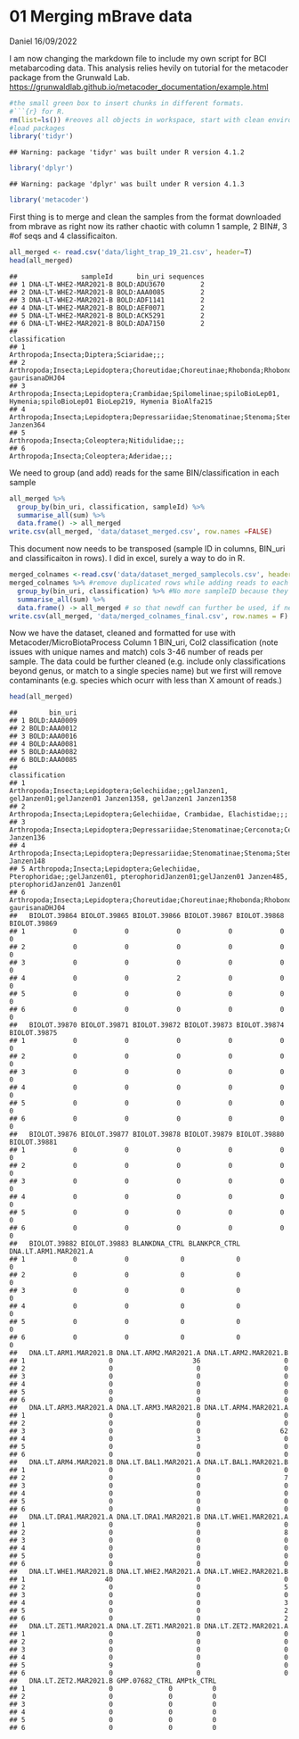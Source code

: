 01 Merging mBrave data
================
Daniel
16/09/2022

I am now changing the markdown file to include my own script for BCI
metabarcoding data. This analysis relies hevily on tutorial for the
metacoder package from the Grunwald Lab.
<https://grunwaldlab.github.io/metacoder_documentation/example.html>

``` r
#the small green box to insert chunks in different formats. 
#```{r} for R.
rm(list=ls()) #reoves all objects in workspace, start with clean environment
#load packages
library('tidyr')
```

    ## Warning: package 'tidyr' was built under R version 4.1.2

``` r
library('dplyr')
```

    ## Warning: package 'dplyr' was built under R version 4.1.3

``` r
library('metacoder')
```

First thing is to merge and clean the samples from the format downloaded
from mbrave as right now its rather chaotic with column 1 sample, 2
BIN#, 3 #of seqs and 4 classificaiton.

``` r
all_merged <- read.csv('data/light_trap_19_21.csv', header=T)
head(all_merged)
```

    ##                sampleId      bin_uri sequences
    ## 1 DNA-LT-WHE2-MAR2021-B BOLD:ADU3670         2
    ## 2 DNA-LT-WHE2-MAR2021-B BOLD:AAA0085         2
    ## 3 DNA-LT-WHE2-MAR2021-B BOLD:ADF1141         2
    ## 4 DNA-LT-WHE2-MAR2021-B BOLD:AEF0071         2
    ## 5 DNA-LT-WHE2-MAR2021-B BOLD:ACK5291         2
    ## 6 DNA-LT-WHE2-MAR2021-B BOLD:ADA7150         2
    ##                                                                                                             classification
    ## 1                                                                                  Arthropoda;Insecta;Diptera;Sciaridae;;;
    ## 2                                  Arthropoda;Insecta;Lepidoptera;Choreutidae;Choreutinae;Rhobonda;Rhobonda gaurisanaDHJ04
    ## 3 Arthropoda;Insecta;Lepidoptera;Crambidae;Spilomelinae;spiloBioLep01, Hymenia;spiloBioLep01 BioLep219, Hymenia BioAlfa215
    ## 4                                     Arthropoda;Insecta;Lepidoptera;Depressariidae;Stenomatinae;Stenoma;Stenoma Janzen364
    ## 5                                                                             Arthropoda;Insecta;Coleoptera;Nitidulidae;;;
    ## 6                                                                                Arthropoda;Insecta;Coleoptera;Aderidae;;;

We need to group (and add) reads for the same BIN/classification in each
sample

``` r
all_merged %>%
  group_by(bin_uri, classification, sampleId) %>%
  summarise_all(sum) %>%
  data.frame() -> all_merged
write.csv(all_merged, 'data/dataset_merged.csv', row.names =FALSE)
```

This document now needs to be transposed (sample ID in columns, BIN_uri
and classificaiton in rows). I did in excel, surely a way to do in R.

``` r
merged_colnames <-read.csv('data/dataset_merged_samplecols.csv', header = T)
merged_colnames %>% #remove duplicated rows while adding reads to each 'sample' column
  group_by(bin_uri, classification) %>% #No more sampleID because they are the columns now
  summarise_all(sum) %>%
  data.frame() -> all_merged # so that newdf can further be used, if needed
write.csv(all_merged, 'data/merged_colnames_final.csv', row.names = F)
```

Now we have the dataset, cleaned and formatted for use with
Metacoder/MicroBiotaProcess Column 1 BIN_uri, Col2 classification (note
issues with unique names and match) cols 3-46 number of reads per
sample. The data could be further cleaned (e.g. include only
classifications beyond genus, or match to a single species name) but we
first will remove contaminants (e.g. species which ocurr with less than
X amount of reads.)

``` r
head(all_merged)
```

    ##        bin_uri
    ## 1 BOLD:AAA0009
    ## 2 BOLD:AAA0012
    ## 3 BOLD:AAA0016
    ## 4 BOLD:AAA0081
    ## 5 BOLD:AAA0082
    ## 6 BOLD:AAA0085
    ##                                                                                                                                    classification
    ## 1                               Arthropoda;Insecta;Lepidoptera;Gelechiidae;;gelJanzen1, gelJanzen01;gelJanzen01 Janzen1358, gelJanzen1 Janzen1358
    ## 2                                                                          Arthropoda;Insecta;Lepidoptera;Gelechiidae, Crambidae, Elachistidae;;;
    ## 3                                                        Arthropoda;Insecta;Lepidoptera;Depressariidae;Stenomatinae;Cerconota;Cerconota Janzen136
    ## 4                                                            Arthropoda;Insecta;Lepidoptera;Depressariidae;Stenomatinae;Stenoma;Stenoma Janzen148
    ## 5 Arthropoda;Insecta;Lepidoptera;Gelechiidae, Pterophoridae;;gelJanzen01, pterophoridJanzen01;gelJanzen01 Janzen485, pterophoridJanzen01 Janzen01
    ## 6                                                         Arthropoda;Insecta;Lepidoptera;Choreutidae;Choreutinae;Rhobonda;Rhobonda gaurisanaDHJ04
    ##   BIOLOT.39864 BIOLOT.39865 BIOLOT.39866 BIOLOT.39867 BIOLOT.39868 BIOLOT.39869
    ## 1            0            0            0            0            0            0
    ## 2            0            0            0            0            0            0
    ## 3            0            0            0            0            0            0
    ## 4            0            0            2            0            0            0
    ## 5            0            0            0            0            0            0
    ## 6            0            0            0            0            0            0
    ##   BIOLOT.39870 BIOLOT.39871 BIOLOT.39872 BIOLOT.39873 BIOLOT.39874 BIOLOT.39875
    ## 1            0            0            0            0            0            0
    ## 2            0            0            0            0            0            0
    ## 3            0            0            0            0            0            0
    ## 4            0            0            0            0            0            0
    ## 5            0            0            0            0            0            0
    ## 6            0            0            0            0            0            0
    ##   BIOLOT.39876 BIOLOT.39877 BIOLOT.39878 BIOLOT.39879 BIOLOT.39880 BIOLOT.39881
    ## 1            0            0            0            0            0            0
    ## 2            0            0            0            0            0            0
    ## 3            0            0            0            0            0            0
    ## 4            0            0            0            0            0            0
    ## 5            0            0            0            0            0            0
    ## 6            0            0            0            0            0            0
    ##   BIOLOT.39882 BIOLOT.39883 BLANKDNA_CTRL BLANKPCR_CTRL DNA.LT.ARM1.MAR2021.A
    ## 1            0            0             0             0                     0
    ## 2            0            0             0             0                     0
    ## 3            0            0             0             0                     0
    ## 4            0            0             0             0                     0
    ## 5            0            0             0             0                     0
    ## 6            0            0             0             0                     0
    ##   DNA.LT.ARM1.MAR2021.B DNA.LT.ARM2.MAR2021.A DNA.LT.ARM2.MAR2021.B
    ## 1                     0                    36                     0
    ## 2                     0                     0                     0
    ## 3                     0                     0                     0
    ## 4                     0                     0                     0
    ## 5                     0                     0                     0
    ## 6                     0                     0                     0
    ##   DNA.LT.ARM3.MAR2021.A DNA.LT.ARM3.MAR2021.B DNA.LT.ARM4.MAR2021.A
    ## 1                     0                     0                     0
    ## 2                     0                     0                     0
    ## 3                     0                     0                    62
    ## 4                     0                     3                     0
    ## 5                     0                     0                     0
    ## 6                     0                     0                     0
    ##   DNA.LT.ARM4.MAR2021.B DNA.LT.BAL1.MAR2021.A DNA.LT.BAL1.MAR2021.B
    ## 1                     0                     0                     0
    ## 2                     0                     0                     7
    ## 3                     0                     0                     0
    ## 4                     0                     0                     0
    ## 5                     0                     0                     0
    ## 6                     0                     0                     0
    ##   DNA.LT.DRA1.MAR2021.A DNA.LT.DRA1.MAR2021.B DNA.LT.WHE1.MAR2021.A
    ## 1                     0                     0                     0
    ## 2                     0                     0                     8
    ## 3                     0                     0                     0
    ## 4                     0                     0                     0
    ## 5                     0                     0                     0
    ## 6                     0                     0                     0
    ##   DNA.LT.WHE1.MAR2021.B DNA.LT.WHE2.MAR2021.A DNA.LT.WHE2.MAR2021.B
    ## 1                    40                     0                     0
    ## 2                     0                     0                     5
    ## 3                     0                     0                     0
    ## 4                     0                     0                     3
    ## 5                     0                     0                     2
    ## 6                     0                     0                     2
    ##   DNA.LT.ZET1.MAR2021.A DNA.LT.ZET1.MAR2021.B DNA.LT.ZET2.MAR2021.A
    ## 1                     0                     0                     0
    ## 2                     0                     0                     0
    ## 3                     0                     0                     0
    ## 4                     0                     0                     0
    ## 5                     9                     0                     0
    ## 6                     0                     0                     0
    ##   DNA.LT.ZET2.MAR2021.B GMP.07682_CTRL AMPtk_CTRL
    ## 1                     0              0          0
    ## 2                     0              0          0
    ## 3                     0              0          0
    ## 4                     0              0          0
    ## 5                     0              0          0
    ## 6                     0              0          0
